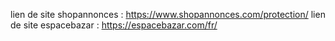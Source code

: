 lien de site shopannonces : 
https://www.shopannonces.com/protection/
lien de site espacebazar : 
https://espacebazar.com/fr/
